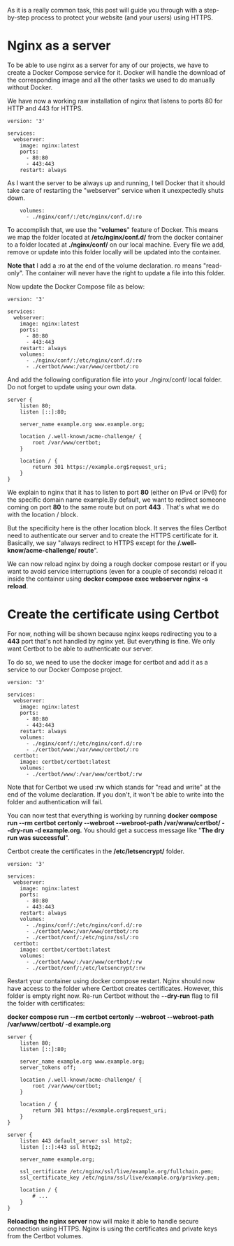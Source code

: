 As it is a really common task, this post will guide you through with a step-by-step process to protect your website (and your users) using HTTPS.

# Nginx as a server
To be able to use nginx as a server for any of our projects, we have to create a Docker Compose service for it. Docker will handle the download of the corresponding image and all the other tasks we used to do manually without Docker.

We have now a working raw installation of nginx that listens to ports 80 for HTTP and 443 for HTTPS.
```
version: '3'

services:
  webserver:
    image: nginx:latest
    ports:
      - 80:80
      - 443:443
    restart: always
```
As I want the server to be always up and running, I tell Docker that it should take care of restarting the "webserver" service when it unexpectedly shuts down.
```
    volumes:
      - ./nginx/conf/:/etc/nginx/conf.d/:ro
```
To accomplish that, we use the "**volumes**" feature of Docker. This means we map the folder located at **/etc/nginx/conf.d/** from the docker container to a folder located at **./nginx/conf/** on our local machine. Every file we add, remove or update into this folder locally will be updated into the container.

**Note that** I add a :ro at the end of the volume declaration. ro means "read-only". The container will never have the right to update a file into this folder.

Now update the Docker Compose file as below:
```
version: '3'

services:
  webserver:
    image: nginx:latest
    ports:
      - 80:80
      - 443:443
    restart: always
    volumes:
      - ./nginx/conf/:/etc/nginx/conf.d/:ro
      - ./certbot/www:/var/www/certbot/:ro
```
And add the following configuration file into your ./nginx/conf/ local folder. Do not forget to update using your own data.
```
server {
    listen 80;
    listen [::]:80;

    server_name example.org www.example.org;

    location /.well-known/acme-challenge/ {
        root /var/www/certbot;
    }

    location / {
        return 301 https://example.org$request_uri;
    }
}
```
We explain to nginx that it has to listen to port **80** (either on IPv4 or IPv6) for the specific domain name example.By default, we want to redirect someone coming on port **80** to the same route but on port **443** . That's what we do with the location / block.

But the specificity here is the other location block. It serves the files Certbot need to authenticate our server and to create the HTTPS certificate for it.
Basically, we say "always redirect to HTTPS except for the **/.well-know/acme-challenge/ route**".

We can now reload nginx by doing a rough docker compose restart or if you want to avoid service interruptions (even for a couple of seconds) reload it inside the container using **docker compose exec webserver nginx -s reload**.

# Create the certificate using Certbot
For now, nothing will be shown because nginx keeps redirecting you to a **443** port that's not handled by nginx yet. But everything is fine. We only want Certbot to be able to authenticate our server.

To do so, we need to use the docker image for certbot and add it as a service to our Docker Compose project.
```
version: '3'

services:
  webserver:
    image: nginx:latest
    ports:
      - 80:80
      - 443:443
    restart: always
    volumes:
      - ./nginx/conf/:/etc/nginx/conf.d/:ro
      - ./certbot/www:/var/www/certbot/:ro
  certbot:
    image: certbot/certbot:latest
    volumes:
      - ./certbot/www/:/var/www/certbot/:rw
```
Note that for Certbot we used :rw which stands for "read and write" at the end of the volume declaration. If you don't, it won't be able to write into the folder and authentication will fail.

You can now test that everything is working by running **docker compose run --rm  certbot certonly --webroot --webroot-path /var/www/certbot/ --dry-run -d example.org.** You should get a success message like "**The dry run was successful**".

Certbot create the certificates in the **/etc/letsencrypt/** folder.
```
version: '3'

services:
  webserver:
    image: nginx:latest
    ports:
      - 80:80
      - 443:443
    restart: always
    volumes:
      - ./nginx/conf/:/etc/nginx/conf.d/:ro
      - ./certbot/www:/var/www/certbot/:ro
      - ./certbot/conf/:/etc/nginx/ssl/:ro
  certbot:
    image: certbot/certbot:latest
    volumes:
      - ./certbot/www/:/var/www/certbot/:rw
      - ./certbot/conf/:/etc/letsencrypt/:rw
```
Restart your container using docker compose restart. Nginx should now have access to the folder where Certbot creates certificates.
However, this folder is empty right now. Re-run Certbot without the **--dry-run** flag to fill the folder with certificates:

**docker compose run --rm  certbot certonly --webroot --webroot-path /var/www/certbot/ -d example.org**
```
server {
    listen 80;
    listen [::]:80;

    server_name example.org www.example.org;
    server_tokens off;

    location /.well-known/acme-challenge/ {
        root /var/www/certbot;
    }

    location / {
        return 301 https://example.org$request_uri;
    }
}

server {
    listen 443 default_server ssl http2;
    listen [::]:443 ssl http2;

    server_name example.org;

    ssl_certificate /etc/nginx/ssl/live/example.org/fullchain.pem;
    ssl_certificate_key /etc/nginx/ssl/live/example.org/privkey.pem;
    
    location / {
    	# ...
    }
}
```
**Reloading the nginx server** now will make it able to handle secure connection using HTTPS. Nginx is using the certificates and private keys from the Certbot volumes.




